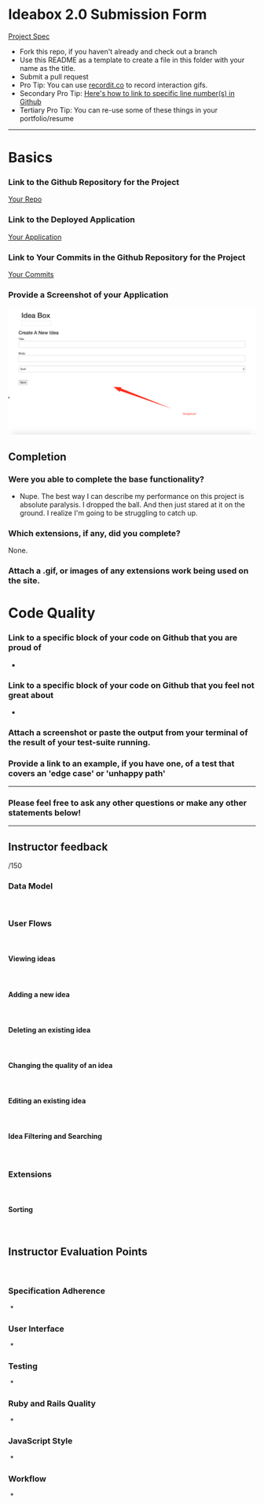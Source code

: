 # Ideabox 2.0 Submission Form
[Project Spec](https://github.com/turingschool/curriculum/blob/master/source/projects/revenge_of_idea_box.markdown)

* Fork this repo, if you haven't already and check out a branch
* Use this README as a template to create a file in this folder with your name as the title.
* Submit a pull request
* Pro Tip: You can use [recordit.co](http://recordit.co/) to record interaction gifs.
* Secondary Pro Tip: [Here's how to link to specific line number(s) in Github](http://stackoverflow.com/questions/23821235/how-to-link-to-specific-line-number-on-github)
* Tertiary Pro Tip: You can re-use some of these things in your portfolio/resume

------

# Basics

### Link to the Github Repository for the Project
[Your Repo](https://github.com/kristindiannefoss/idea_box)

### Link to the Deployed Application
[Your Application](https://brick-me.herokuapp.com/)

### Link to Your Commits in the Github Repository for the Project
[Your Commits](https://github.com/kristindiannefoss/idea_box/commits/master)

### Provide a Screenshot of your Application
![Idea Box](images/kris_foss_idea_box.png)

## Completion

### Were you able to complete the base functionality?
* Nupe.  The best way I can describe my performance on this project is absolute paralysis.  I dropped the ball.  And then just stared at it on the ground.  I realize I'm going to be struggling to catch up.  

### Which extensions, if any, did you complete?
None.

### Attach a .gif, or images of any extensions work being used on the site.

# Code Quality

### Link to a specific block of your code on Github that you are proud of
*

### Link to a specific block of your code on Github that you feel not great about
*

### Attach a screenshot or paste the output from your terminal of the result of your test-suite running.


### Provide a link to an example, if you have one, of a test that covers an 'edge case' or 'unhappy path'

-----

### Please feel free to ask any other questions or make any other statements below!

  -----------

## Instructor feedback

  /150

### Data Model
​
​
### User Flows
​
#### Viewing ideas
​
#### Adding a new idea
​
#### Deleting an existing idea
​
#### Changing the quality of an idea
​
#### Editing an existing idea
​
#### Idea Filtering and Searching
​
### Extensions
​
#### Sorting
​
​
## Instructor Evaluation Points
​
### Specification Adherence
​
*
​
### User Interface
​
*
​
### Testing
​
*

### Ruby and Rails Quality
​
*

### JavaScript Style
​
*
​
### Workflow
​
*

